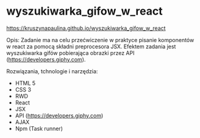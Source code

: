 # wyszukiwarka_gifow_w_react

https://kruszynapaulina.github.io/wyszukiwarka_gifow_w_react

Opis:
Zadanie ma na celu przećwiczenie w praktyce pisanie komponentów w react za pomocą składni preprocesora JSX.
Efektem zadania jest wyszukiwarka gifów pobierająca obrazki przez API (https://developers.giphy.com).

Rozwiązania, tchnologie i narzędzia:
- HTML 5
- CSS 3
- RWD
- React
- JSX
- API (https://developers.giphy.com)
- AJAX
- Npm (Task runner)

